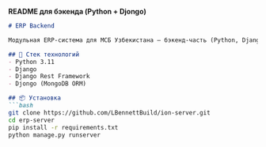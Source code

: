 
**README для бэкенда (Python + Djongo)**  
```markdown
# ERP Backend

Модульная ERP-система для МСБ Узбекистана — бэкенд-часть (Python, Django, Djongo, DRF).

## 🚀 Стек технологий
- Python 3.11
- Django
- Django Rest Framework
- Djongo (MongoDB ORM)

## 📦 Установка
```bash
git clone https://github.com/LBennettBuild/ion-server.git
cd erp-server
pip install -r requirements.txt
python manage.py runserver
